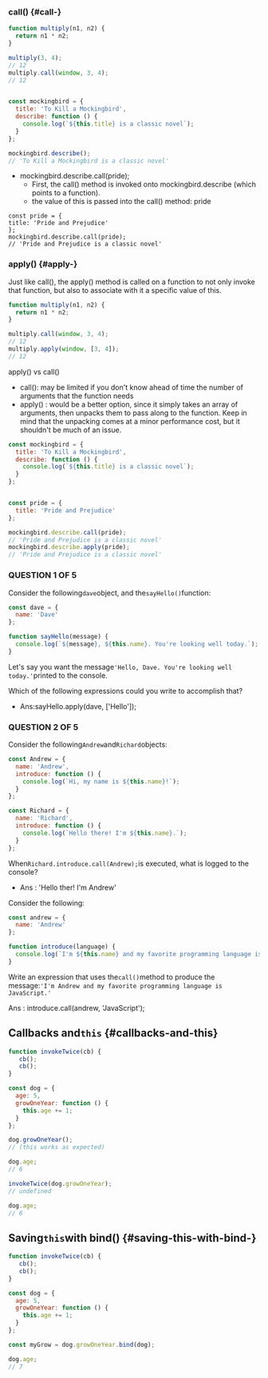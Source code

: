 ### call\(\) {#call-}

```js
function multiply(n1, n2) {
  return n1 * n2;
}

multiply(3, 4);
// 12
multiply.call(window, 3, 4);
// 12


const mockingbird = {
  title: 'To Kill a Mockingbird',
  describe: function () {
    console.log(`${this.title} is a classic novel`);
  }
};

mockingbird.describe();
// 'To Kill a Mockingbird is a classic novel'
```

* mockingbird.describe.call\(pride\);
  * First, the call\(\) method is invoked onto mockingbird.describe \(which points to a function\).
  * the value of this is passed into the call\(\) method: pride

```
const pride = {
title: 'Pride and Prejudice'
};
mockingbird.describe.call(pride);
// 'Pride and Prejudice is a classic novel'
```

### apply\(\) {#apply-}

Just like call\(\), the apply\(\) method is called on a function to not only invoke that function, but also to associate with it a specific value of this.

```js
function multiply(n1, n2) {
  return n1 * n2;
}

multiply.call(window, 3, 4);
// 12
multiply.apply(window, [3, 4]);
// 12
```

apply\(\) vs call\(\)

* call\(\):
   may be limited if you don't know ahead of time the number of arguments that the function needs
* apply\(\) :
   would be a better option, since it simply takes an array of arguments, then unpacks them to pass along to the function. Keep in mind that the unpacking comes at a minor performance cost, but it shouldn't be much of an issue.

```js
const mockingbird = {
  title: 'To Kill a Mockingbird',
  describe: function () {
    console.log(`${this.title} is a classic novel`);
  }
};


const pride = {
  title: 'Pride and Prejudice'
};

mockingbird.describe.call(pride);
// 'Pride and Prejudice is a classic novel'
mockingbird.describe.apply(pride);
// 'Pride and Prejudice is a classic novel'
```

### QUESTION 1 OF 5

Consider the following`dave`object, and the`sayHello()`function:

```js
const dave = {
  name: 'Dave'
};

function sayHello(message) {
  console.log(`${message}, ${this.name}. You're looking well today.`);
}
```

Let's say you want the message`'Hello, Dave. You're looking well today.'`printed to the console.

Which of the following expressions could you write to accomplish that?

* Ans:sayHello.apply\(dave, \['Hello'\]\);

### QUESTION 2 OF 5

Consider the following`Andrew`and`Richard`objects:

```js
const Andrew = {
  name: 'Andrew',
  introduce: function () {
    console.log(`Hi, my name is ${this.name}!`);
  }
};
```

```js
const Richard = {
  name: 'Richard',
  introduce: function () {
    console.log(`Hello there! I'm ${this.name}.`);
  }
};
```

When`Richard.introduce.call(Andrew);`is executed, what is logged to the console?

* Ans : 'Hello ther! I'm Andrew'

Consider the following:

```js
const andrew = {
  name: 'Andrew'
};

function introduce(language) {
  console.log(`I'm ${this.name} and my favorite programming language is ${language}.`);
}
```

Write an expression that uses the`call()`method to produce the message:`'I'm Andrew and my favorite programming language is JavaScript.'`

Ans : introduce.call\(andrew, 'JavaScript'\);

## Callbacks and`this` {#callbacks-and-this}

```js
function invokeTwice(cb) {
   cb();
   cb();
}

const dog = {
  age: 5,
  growOneYear: function () {
    this.age += 1;
  }
};

dog.growOneYear();
// (this works as expected)

dog.age;
// 6

invokeTwice(dog.growOneYear);
// undefined

dog.age;
// 6
```

## Saving`this`with bind\(\) {#saving-this-with-bind-}

```js
function invokeTwice(cb) {
   cb();
   cb();
}

const dog = {
  age: 5,
  growOneYear: function () {
    this.age += 1;
  }
};

const myGrow = dog.growOneYear.bind(dog);

dog.age;
// 7

```




